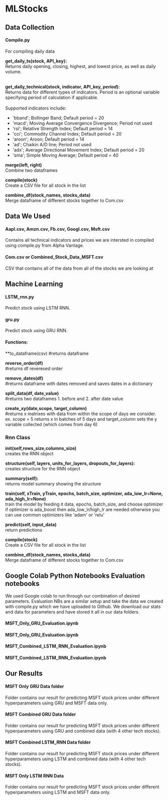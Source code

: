 # MLStocks

## Data Collection
#### Compile.py
For compiling daily data

**get_daily_ts(stock, API_key):**<br />
Returns daily opening, closing, highest, 
and lowest price, as well as daily volume.<br /><br />

**get_daily_technical(stock, indicator, API_key, *period*):**<br />
Returns data for different types of indicators. Period is an optional
variable specifying period of calculation if applicable.<br /><br />
Supported indicators include:
- 'bband'; Bollinger Band; Default period = 20
- 'macd'; Moving Average Convergence Divergence; Period not used
- 'rsi'; Relative Strength Index; Default period = 14
- 'cci'; Commodity Channel Index; Default period = 20
- 'aroon'; Aroon; Default period = 14
- 'ad'; Chaikin A/D line; Period not used
- 'adx'; Average Directional Movement Index; Default period = 20
- 'sma'; Simple Moving Average; Default period = 40

**merge(left, right)**<br />
Combine two dataframes<br />

**compile(stock)**<br />
Create a CSV file for all stock in the list

**combine_df(stock_names, stocks_data)**<br />
Merge dataframe of different stocks together to
Com.csv

## Data We Used

#### Aapl.csv, Amzn.csv, Fb.csv, Googl.csv, Msft.csv
Contains all technical indicators and prices we are intersted in compiled using compile.py from Alpha Vantage.

#### Com.csv or Combined_Stock_Data_MSFT.csv
CSV that contains all of the data from all of the stocks we are looking at

## Machine Learning
#### LSTM_rnn.py
Predict stock using LSTM RNN.

#### gru.py
Predict stock using GRU RNN.

#### Functions:
**to_dataframe(csv)
  #returns dataframe 
  
**reverse_order(df)**<br />
  #returns df reveresed order

**remove_dates(df)**<br />
  #returns dataframe with dates removed and saves dates in a dictionary
  
**split_data(df, date_value)**<br />
  #returns two dataframes 1. before and 2. after date value 
 
**create_xy(date,scope, target_column)**<br />
  #returns x matrixes with data from within the scope of days we consider.
  ex. scope = 5 returns x in batches of 5 days and 
  target_column sets the y variable collected (which comes from day 6)
  
### Rnn Class
**__init__(self,rows_size,columns_size)**<br />
creates the RNN object 

**structure(self, layers, units_for_layers, dropouts_for_layers):**<br />
creates structure for the RNN object

**summary(self):**<br />
returns model summary showing the structure

**train(self, xTrain, yTrain, epochs, batch_size, optimizer, ada_low_lr=None, ada_high_lr=None)**<br />
train the model by feeding it data, epochs, batch_size, and choose optimizer
if optimizer is ada_boost then ada_low_lr/high_lr are needed otherwise you can use common
optimizers like 'adam' or 'relu'

**predict(self, input_data)**<br />
return predictions

**compile(stock)**<br />
Create a CSV file for all stock in the list

**combine_df(stock_names, stocks_data)**<br />
Merge dataframe of different stocks together to
Com.csv

## Google Colab Python Notebooks Evaluation notebooks

We used Google colab to run through our combination of desired parameters.
Evaluation NBs are a similar setup and take the data we created with compile.py which we have uploaded to Github.
We download our stats and data for parameters and have stored it all in our data folders.

#### MSFT_Only_GRU_Evaluation.ipynb
#### MSFT_Only_GRU_Evaluation.ipynb
#### MSFT_Combined_LSTM_RNN_Evaluation.ipynb 
#### MSFT_Combined_LSTM_RNN_Evaluation.ipynb

## Our Results

#### MSFT Only GRU Data folder
Folder contains our result for predicting MSFT stock prices under different hyperparameters using GRU and MSFT data only.

#### MSFT Combined GRU Data folder
Folder contains our result for predicting MSFT stock prices under different hyperparameters using GRU and combined data (with 4 other tech stocks).

#### MSFT Combined LSTM_RNN Data folder
Folder contains our result for predicting MSFT stock prices under different hyperparameters using LSTM and combined data (with 4 other tech stocks).

#### MSFT Only LSTM RNN Data
Folder contains our result for predicting MSFT stock prices under different hyperparameters using LSTM and MSFT data only.

